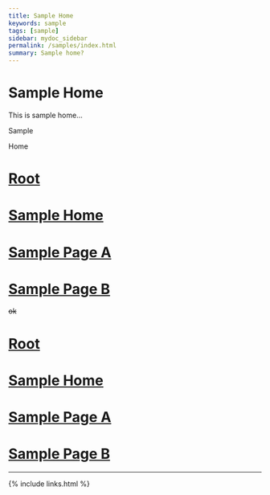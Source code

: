 ```yaml
---
title: Sample Home
keywords: sample
tags: [sample]
sidebar: mydoc_sidebar
permalink: /samples/index.html
summary: Sample home?
---
```


# Sample Home

This is sample home...

Sample

Home

# [Root](../index.html)
# [Sample Home](index.html)
# [Sample Page A](page-a.html)
# [Sample Page B](page-b.html)

~~ok~~

# <a href="{{ 'index.html' | relative_url }}">Root</a>
# <a href="{{ 'samples/index.html' | relative_url }}">Sample Home</a>
# <a href="{{ 'samples/page-a.html' | relative_url }}">Sample Page A</a>
# <a href="{{ 'samples/page-b.html' | relative_url }}">Sample Page B</a>


---



{% include links.html %}




